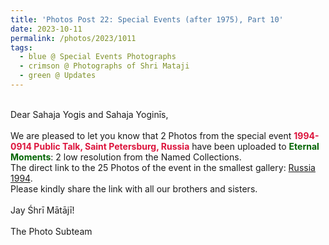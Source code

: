 ```yaml
---
title: 'Photos Post 22: Special Events (after 1975), Part 10'
date: 2023-10-11
permalink: /photos/2023/1011
tags:
  - blue @ Special Events Photographs
  - crimson @ Photographs of Shri Mataji
  - green @ Updates
---
```


<p>
<br>
Dear Sahaja Yogis and Sahaja Yoginīs,<br>
<br>
We are pleased to let you know that 2 Photos from the special event <font color="Crimson"><b>1994-0914 Public Talk, Saint Petersburg, Russia</b></font> have been uploaded to <font color="DarkGreen"><b>Eternal Moments</b></font>: 2 low resolution from the Named Collections.<br>
The direct link to the 25 Photos of the event in the smallest gallery: <a href="https://eternalmoments.smugmug.com/Countries/Russia/1994"> Russia 1994</a>.<br> 
Please kindly share the link with all our brothers and sisters.<br>

<br>
Jay Śhrī Mātājī!<br>
<br>
The Photo Subteam
</p>